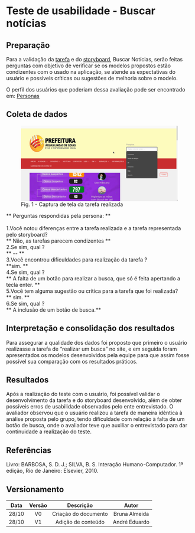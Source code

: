 # Teste de usabilidade - Buscar notícias

## Preparação

<p>Para a validação da <a href="../../analise_tarefas/CTT">tarefa</a> e do <a href="../../storyboard/storyboard_2">storyboard</a>, Buscar Notícias, serão feitas perguntas com objetivo de verificar se os modelos propostos estão condizentes com o usado na aplicação, se atende as expectativas do usuário e possíveis críticas ou sugestões de melhoria sobre o modelo.</p>

<p>O perfil dos usuários que poderiam dessa avaliação pode ser encontrado em: <a href="../perfil_usuario/perfil_personas">Personas</a></p>

## Coleta de dados

<figure>
<img align=center width="600" src="../../imagens/avaliacao/coleta_dados.gif">
<br>
<figcaption>Fig. 1 - Captura de tela da tarefa realizada </a></figcaption>
</figure>
** Perguntas respondidas pela persona: **<br>
<br>
1.Você notou diferenças entre a tarefa realizada e a tarefa representada pelo storyboard?<br>
** Não, as tarefas parecem condizentes **<br>
2.Se sim, qual ?<br>
 ** -- **<br>
3.Você encontrou dificuldades para realização da tarefa ?<br>
**sim. **<br>
4.Se sim, qual ?<br>
** A falta de um botão para realizar a busca, que só é feita apertando a tecla enter. ** <br>
5.Você tem alguma sugestão ou crítica para a tarefa que foi realizada?<br>
** sim. **<br>
6.Se sim, qual ?<br>
** A inclusão de um botão de busca.**<br>

## Interpretação e consolidação dos resultados

Para assegurar a qualidade dos dados foi proposto que primeiro o usuário realizasse a tarefa de “realizar um busca” no site, e em seguida foram apresentados os modelos desenvolvidos pela equipe para que assim fosse possível sua comparação com os resultados práticos.

## Resultados

Após a realização do teste com o usuário, foi possível validar o desenvolvimento da tarefa e do storyboard desenvolvido, além de obter possíveis erros de usabilidade observados pelo ente entrevistado.
O avaliador observou que o usuário realizou a tarefa de maneira idêntica à análise proposta pelo grupo, tendo dificuldade com relação à falta de um botão de busca, onde o avaliador teve que auxiliar o entrevistado para dar continuidade a realização do teste.

## Referências

Livro: BARBOSA, S. D. J.; SILVA, B. S. Interação Humano-Computador. 1ª edição, Rio de Janeiro: Elsevier, 2010.

## Versionamento

| Data  | Versão |      Descrição       |     Autor     |
| :---: | :----: | :------------------: | :-----------: |
| 28/10 |   V0   | Criação do documento | Bruna Almeida |
| 28/10 |   V1   |  Adição de conteúdo  | André Eduardo |
